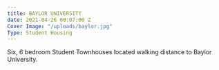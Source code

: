 ```yaml
---
title: BAYLOR UNIVERSITY
date: 2021-04-26 00:07:00 Z
Cover Image: "/uploads/baylor.jpg"
Type: Student Housing
---
```


Six, 6 bedroom Student Townhouses located walking distance to Baylor University.

